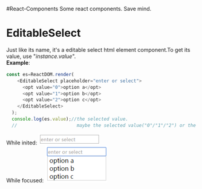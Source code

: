 #React-Components
Some react components.
    Save mind.

EditableSelect
===
Just like its name, it's a editable select html element component.To get its value, use "*instance.value*".<br />
**Example**:
  ```javascript
  const es=ReactDOM.render(
      <EditableSelect placeholder="enter or select">
        <opt value="0">option a</opt>
        <opt value="1">option b</opt>
        <opt value="2">option c</opt>
      </EditableSelect>
    );
    console.log(es.value);//the selected value. 
    //                      maybe the selected value("0"/"1"/"2") or the string user entered.
  ```
While inited:
![img](https://raw.githubusercontent.com/dclovec/React-Components/master/normal.png)<br />
While focused:
![img](https://raw.githubusercontent.com/dclovec/React-Components/master/focus.png)
